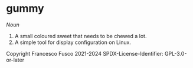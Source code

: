 # gummy

*Noun*
1. A small coloured sweet that needs to be chewed a lot.
2. A simple tool for display configuration on Linux.

[Documentation]: https://codeberg.org/fusco/gummy/wiki/Home

Copyright Francesco Fusco 2021-2024
SPDX-License-Identifier: GPL-3.0-or-later
